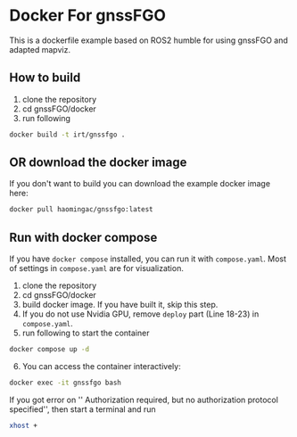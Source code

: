 # Docker For gnssFGO

This is a dockerfile example based on ROS2 humble for using gnssFGO and adapted mapviz.

## How to build

1. clone the repository
2. cd gnssFGO/docker
3. run following
```bash
docker build -t irt/gnssfgo .
```

## OR download the docker image
If you don't want to build you can download the example docker image here:
```bash
docker pull haomingac/gnssfgo:latest
```

## Run with docker compose

If you have `docker compose` installed, you can run it with `compose.yaml`. Most of settings in `compose.yaml` are for visualization.

1. clone the repository
2. cd gnssFGO/docker
3. build docker image. If you have built it, skip this step.
4. If you do not use Nvidia GPU, remove `deploy` part (Line 18-23) in `compose.yaml`.
5. run following to start the container
```bash
docker compose up -d
```
6. You can access the container interactively:
```bash
docker exec -it gnssfgo bash
```

If you got error on '' Authorization required, but no authorization protocol specified'', then start a terminal and run
```bash
xhost +
```